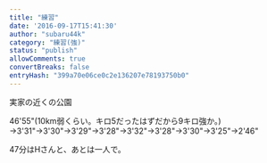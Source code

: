```yaml
---
title: "練習"
date: '2016-09-17T15:41:30'
author: "subaru44k"
category: "練習(強)"
status: "publish"
allowComments: true
convertBreaks: false
entryHash: "399a70e06ce0c2e136207e78193750b0"
---
```

実家の近くの公園

46'55"(10km弱くらい。キロ5だったはずだから9キロ強か。)
→3'31"→3'30"→3'29"→3'28"→3'32"→3'28"→3'30"→3'25"→2'46"

47分はHさんと、あとは一人で。
